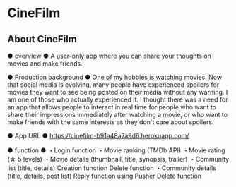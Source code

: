 <h1>CineFilm</h1>

## About CineFilm

● overview ●
  A user-only app where you can share your thoughts on movies and make friends.

● Production background ●
  One of my hobbies is watching movies.
  Now that social media is evolving, many people have experienced spoilers for 
  movies they want to see being posted on their media without any warning. I 
  am one of those who actually experienced it.
  I thought there was a need for an app that allows people to interact in real 
  time for people who want to share their impressions immediately after 
  watching a movie, or who want to make friends with the same interests as 
  they don't care about spoilers.

● App URL ●
  https://cinefilm-b91a48a7a9d6.herokuapp.com/

● function ●
  ・Login function
  ・Movie ranking (TMDb API)
  ・Movie rating (☆ 5 levels)
  ・Movie details (thumbnail, title, synopsis, trailer)
  ・Community list (title, details)
     Creation function
     Delete function
  ・Community details (title, details, post list)
     Reply function using Pusher
     Delete function
